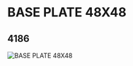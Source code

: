 # BASE PLATE 48X48
## 4186
![BASE PLATE 48X48](https://lc-www-live-s.legocdn.com/media/bricks/5/2/4278193.jpg)